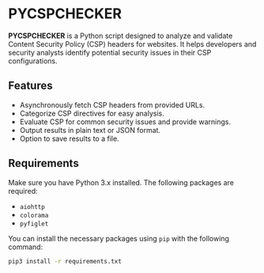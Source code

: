 # PYCSPCHECKER

**PYCSPCHECKER** is a Python script designed to analyze and validate Content Security Policy (CSP) headers for websites. It helps developers and security analysts identify potential security issues in their CSP configurations.

## Features

- Asynchronously fetch CSP headers from provided URLs.
- Categorize CSP directives for easy analysis.
- Evaluate CSP for common security issues and provide warnings.
- Output results in plain text or JSON format.
- Option to save results to a file.

## Requirements

Make sure you have Python 3.x installed. The following packages are required:

- `aiohttp`
- `colorama`
- `pyfiglet`

You can install the necessary packages using `pip` with the following command:

```bash
pip3 install -r requirements.txt
